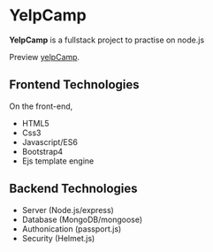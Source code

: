 YelpCamp
========

**YelpCamp** is a fullstack project to practise on node.js

Preview [yelpCamp](https://glitch.com/about).


Frontend Technologies
---------------------

On the front-end,
- HTML5
- Css3
- Javascript/ES6
- Bootstrap4
- Ejs template engine

Backend Technologies
--------------------
- Server (Node.js/express)
- Database (MongoDB/mongoose)
- Authonication (passport.js)
- Security (Helmet.js)
